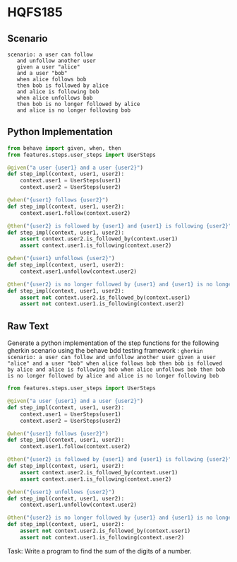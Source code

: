 # HQFS185
## Scenario
```gherkin
scenario: a user can follow 
   and unfollow another user 
   given a user "alice" 
   and a user "bob" 
   when alice follows bob 
   then bob is followed by alice 
   and alice is following bob 
   when alice unfollows bob 
   then bob is no longer followed by alice 
   and alice is no longer following bob
```


## Python Implementation
```python
from behave import given, when, then
from features.steps.user_steps import UserSteps

@given("a user {user1} and a user {user2}")
def step_impl(context, user1, user2):
    context.user1 = UserSteps(user1)
    context.user2 = UserSteps(user2)

@when("{user1} follows {user2}")
def step_impl(context, user1, user2):
    context.user1.follow(context.user2)

@then("{user2} is followed by {user1} and {user1} is following {user2}")
def step_impl(context, user1, user2):
    assert context.user2.is_followed_by(context.user1)
    assert context.user1.is_following(context.user2)

@when("{user1} unfollows {user2}")
def step_impl(context, user1, user2):
    context.user1.unfollow(context.user2)

@then("{user2} is no longer followed by {user1} and {user1} is no longer following {user2}")
def step_impl(context, user1, user2):
    assert not context.user2.is_followed_by(context.user1)
    assert not context.user1.is_following(context.user2)
```


## Raw Text
Generate a python implementation of the step functions for the following gherkin scenario using the behave bdd testing framework : ```gherkin scenario: a user can follow and unfollow another user given a user "alice" and a user "bob" when alice follows bob then bob is followed by alice and alice is following bob when alice unfollows bob then bob is no longer followed by alice and alice is no longer following bob ```



```python from behave import given, when, then
from features.steps.user_steps import UserSteps

@given("a user {user1} and a user {user2}")
def step_impl(context, user1, user2):
    context.user1 = UserSteps(user1)
    context.user2 = UserSteps(user2)

@when("{user1} follows {user2}")
def step_impl(context, user1, user2):
    context.user1.follow(context.user2)

@then("{user2} is followed by {user1} and {user1} is following {user2}")
def step_impl(context, user1, user2):
    assert context.user2.is_followed_by(context.user1)
    assert context.user1.is_following(context.user2)

@when("{user1} unfollows {user2}")
def step_impl(context, user1, user2):
    context.user1.unfollow(context.user2)

@then("{user2} is no longer followed by {user1} and {user1} is no longer following {user2}")
def step_impl(context, user1, user2):
    assert not context.user2.is_followed_by(context.user1)
    assert not context.user1.is_following(context.user2)
```

Task: Write a program to find the sum of the digits of a number.
